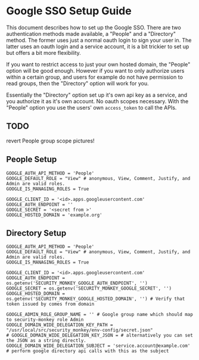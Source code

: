 Google SSO Setup Guide
======================

This document describes how to set up the Google SSO. There are two authentication
methods made available, a "People" and a "Directory" method. The former uses
just a normal oauth login to sign your user in. The latter uses an oauth login
and a service account, it is a bit trickier to set up but offers a bit more 
flexibility. 

If you want to restrict access to just your own hosted domain, the "People" option
will be good enough. However if you want to only authorize users within a certain
group, and users for example do not have permission to read groups, then the
"Directory" option will work for you. 

Essentially the "Directory" option set up it's own api key as a service, and you
authorize it as it's own account. No oauth scopes necessary. With the "People" 
option you use the users' own `access_token` to call the APIs.

## TODO
revert People group scope
pictures!

People Setup
------------

```
GOOGLE_AUTH_API_METHOD = 'People' 
GOOGLE_DEFAULT_ROLE = "View" # anonymous, View, Comment, Justify, and Admin are valid roles.
GOOGLE_IS_MANAGING_ROLES = True

GOOGLE_CLIENT_ID = '<id>.apps.googleusercontent.com'
GOOGLE_AUTH_ENDPOINT = ''
GOOGLE_SECRET = '<secret from >'
GOOGLE_HOSTED_DOMAIN = 'example.org'
```



Directory Setup
---------------


```
GOOGLE_AUTH_API_METHOD = 'People' 
GOOGLE_DEFAULT_ROLE = "View" # anonymous, View, Comment, Justify, and Admin are valid roles.
GOOGLE_IS_MANAGING_ROLES = True

GOOGLE_CLIENT_ID = '<id>.apps.googleusercontent.com'
GOOGLE_AUTH_ENDPOINT = os.getenv('SECURITY_MONKEY_GOOGLE_AUTH_ENDPOINT', '')
GOOGLE_SECRET = os.getenv('SECURITY_MONKEY_GOOGLE_SECRET', '')
GOOGLE_HOSTED_DOMAIN = os.getenv('SECURITY_MONKEY_GOOGLE_HOSTED_DOMAIN', '') # Verify that token issued by comes from domain

GOOGLE_ADMIN_ROLE_GROUP_NAME = '' # Google group name which should map to security-monkey role Admin
GOOGLE_DOMAIN_WIDE_DELEGATION_KEY_PATH = "/usr/local/src/security_monkey/env-config/secret.json" 
# GOOGLE_DOMAIN_WIDE_DELEGATION_KEY_JSON = # alternatively you can set the JSON as a string directly.
GOOGLE_DOMAIN_WIDE_DELEGATION_SUBJECT = 'service.account@example.com' # perform google directory api calls with this as the subject
```



